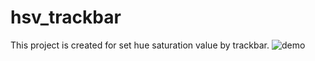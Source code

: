# hsv_trackbar
This project is created for set hue saturation value by trackbar. 
![demo](https://user-images.githubusercontent.com/86271285/151640276-60000ce4-bf9e-4af8-9842-b3a0223f29f7.png)
